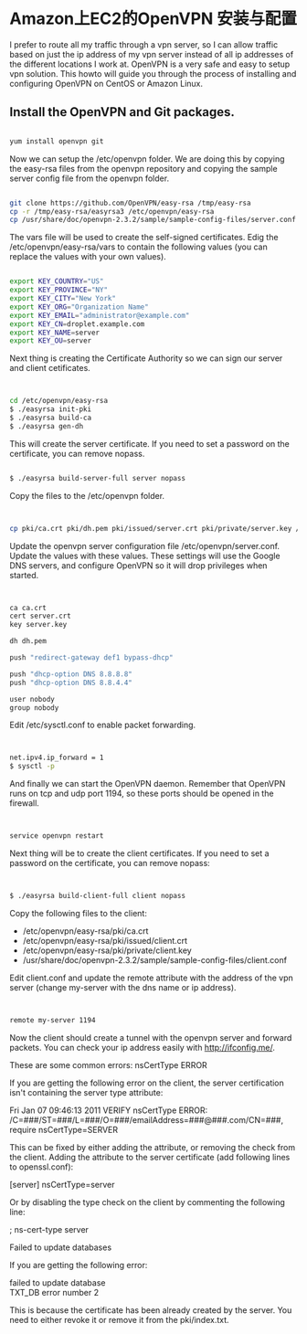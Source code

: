 # Amazon上EC2的OpenVPN 安装与配置


I prefer to route all my traffic through a vpn server, so I can allow traffic based on just the ip address of my vpn server instead of all ip addresses of the different locations I work at. OpenVPN is a very safe and easy to setup vpn solution. This howto will guide you through the process of installing and configuring OpenVPN on CentOS or Amazon Linux.

## Install the OpenVPN and Git packages.

```bash

yum install openvpn git  

```

Now we can setup the /etc/openvpn folder. We are doing this by copying the easy-rsa files from the openvpn repository and copying the sample server config file from the openvpn folder.

```bash

git clone https://github.com/OpenVPN/easy-rsa /tmp/easy-rsa  
cp -r /tmp/easy-rsa/easyrsa3 /etc/openvpn/easy-rsa  
cp /usr/share/doc/openvpn-2.3.2/sample/sample-config-files/server.conf /etc/openvpn/  

```


The vars file will be used to create the self-signed certificates. Edig the /etc/openvpn/easy-rsa/vars to contain the following values (you can replace the values with your own values).

```bash

export KEY_COUNTRY="US"  
export KEY_PROVINCE="NY"  
export KEY_CITY="New York"  
export KEY_ORG="Organization Name"  
export KEY_EMAIL="administrator@example.com"  
export KEY_CN=droplet.example.com  
export KEY_NAME=server  
export KEY_OU=server  

```


Next thing is creating the Certificate Authority so we can sign our server and client cetificates.

```bash


cd /etc/openvpn/easy-rsa  
$ ./easyrsa init-pki
$ ./easyrsa build-ca
$ ./easyrsa gen-dh

```

This will create the server certificate. If you need to set a password on the certificate, you can remove nopass.

```bash

$ ./easyrsa build-server-full server nopass

```
Copy the files to the /etc/openvpn folder.

```bash


cp pki/ca.crt pki/dh.pem pki/issued/server.crt pki/private/server.key /etc/openvpn/  

```

Update the openvpn server configuration file /etc/openvpn/server.conf. Update the values with these values. These settings will use the Google DNS servers, and configure OpenVPN so it will drop privileges when started.

```bash


ca ca.crt  
cert server.crt  
key server.key 

dh dh.pem

push "redirect-gateway def1 bypass-dhcp"

push "dhcp-option DNS 8.8.8.8"  
push "dhcp-option DNS 8.8.4.4"

user nobody  
group nobody  

```

Edit /etc/sysctl.conf to enable packet forwarding.

```bash


net.ipv4.ip_forward = 1  
$ sysctl -p

```

And finally we can start the OpenVPN daemon. Remember that OpenVPN runs on tcp and udp port 1194, so these ports should be opened in the firewall.

```bash


service openvpn restart  

```

Next thing will be to create the client certificates. If you need to set a password on the certificate, you can remove nopass:

```bash


$ ./easyrsa build-client-full client nopass

```
Copy the following files to the client:

*    /etc/openvpn/easy-rsa/pki/ca.crt
*    /etc/openvpn/easy-rsa/pki/issued/client.crt
*    /etc/openvpn/easy-rsa/pki/private/client.key
*    /usr/share/doc/openvpn-2.3.2/sample/sample-config-files/client.conf



Edit client.conf and update the remote attribute with the address of the vpn server (change my-server with the dns name or ip address).

```bash


remote my-server 1194  

```

Now the client should create a tunnel with the openvpn server and forward packets. You can check your ip address easily with http://ifconfig.me/.

These are some common errors:
nsCertType ERROR

If you are getting the following error on the client, the server certification isn't containing the server type attribute:

Fri Jan 07 09:46:13 2011 VERIFY nsCertType ERROR: /C=###/ST=###/L=###/O=###/emailAddress=###@###.com/CN=###, require nsCertType=SERVER  

This can be fixed by either adding the attribute, or removing the check from the client. Adding the attribute to the server certificate (add following lines to openssl.conf):

[server]
nsCertType=server  

Or by disabling the type check on the client by commenting the following line:

; ns-cert-type server

Failed to update databases

If you are getting the following error:

failed to update database  
TXT_DB error number 2  

This is because the certificate has been already created by the server. You need to either revoke it or remove it from the pki/index.txt.
